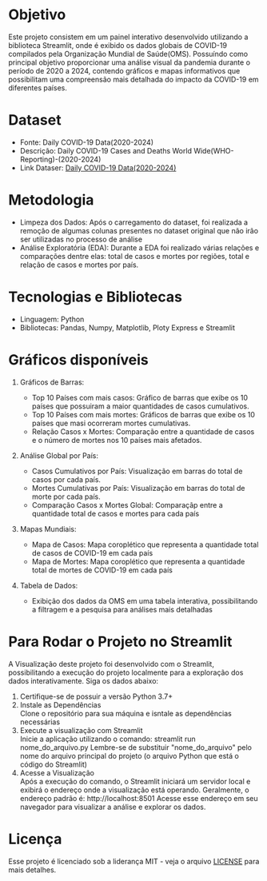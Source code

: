 # Objetivo
Este projeto consistem em um painel interativo desenvolvido utilizando a biblioteca Streamlit, onde é exibido os dados globais de COVID-19 compilados pela Organização Mundial de Saúde(OMS). Possuíndo como principal objetivo proporcionar uma análise visual da pandemia durante o período de 2020 a 2024, contendo gráficos e mapas informativos que possibilitam uma compreensão mais detalhada do impacto da COVID-19 em diferentes países.

# Dataset
- Fonte: Daily COVID-19 Data(2020-2024)
- Descrição: Daily COVID-19 Cases and Deaths World Wide(WHO-Reporting)-(2020-2024)
- Link Dataser: [Daily COVID-19 Data(2020-2024)](https://www.kaggle.com/datasets/abdoomoh/daily-covid-19-data-2020-2024)

# Metodologia
- Limpeza dos Dados: Após o carregamento do dataset, foi realizada a remoção de algumas colunas presentes no dataset original que não irão ser utilizadas no processo de análise
- Análise Exploratória (EDA): Durante a EDA foi realizado várias relações e comparações dentre elas: total de casos e mortes por regiões, total e relação de casos e mortes por país. 

# Tecnologias e Bibliotecas
- Linguagem: Python
- Bibliotecas: Pandas, Numpy, Matplotlib, Ploty Express e Streamlit

# Gráficos disponíveis
1. Gráficos de Barras:
    - Top 10 Países com mais casos: Gráfico de barras que exibe os 10 países que possuiram a maior quantidades de casos cumulativos.
    - Top 10 Países com mais mortes: Gráficos de barras que exibe os 10 países que masi ocorreram mortes cumulativas.
    - Relação Casos x Mortes: Comparação entre a quantidade de casos e o número de mortes nos 10 países mais afetados.

2. Análise Global por País:
    - Casos Cumulativos por País: Visualização em barras do total de casos por cada país.
    - Mortes Cumulativas por País: Visualização em barras do total de morte por cada país.
    - Comparação Casos x Mortes Global: Comparaçãp entre a quantidade total de casos e mortes para cada país

3. Mapas Mundiais:
    - Mapa de Casos: Mapa coroplético que representa a quantidade total de casos de COVID-19 em cada país
    - Mapa de Mortes: Mapa coroplético que representa a quantidade total de mortes de COVID-19 em cada país

4. Tabela de Dados:
    - Exibição dos dados da OMS em uma tabela interativa, possibilitando a filtragem e a pesquisa para análises mais detalhadas

# Para Rodar o Projeto no Streamlit
A Visualização deste projeto foi desenvolvido com o Streamlit, possibilitando a execução do projeto localmente para a exploração dos dados interativamente. Siga os dados abaixo:

1. Certifique-se de possuir a versão Python 3.7+
2. Instale as Dependências <br/>
Clone o repositório para sua máquina e isntale as dependências necessárias
3. Execute a visualização com Streamlit<br/>
Inicie a aplicação utilizando o comando:
streamlit run nome_do_arquivo.py
Lembre-se de substituir "nome_do_arquivo" pelo nome do arquivo principal do projeto (o arquivo Python que está o código do Streamlit)
4. Acesse a Visualização<br/>
Após a execução do comando, o Streamlit iniciará um servidor local e exibirá o endereço onde a visualização está operando. Geralmente, o endereço padrão é: http://localhost:8501
Acesse esse endereço em seu navegador para visualizar a análise e explorar os dados.

# Licença
Esse projeto é licenciado sob a liderança MIT - veja o arquivo [LICENSE](LICENSE) para mais detalhes.